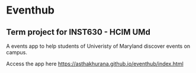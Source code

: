 # Eventhub
## Term project for INST630 - HCIM UMd
A events app to help students of Univeristy of Maryland discover events on campus.

Access the app here 
https://asthakhurana.github.io/eventhub/index.html
